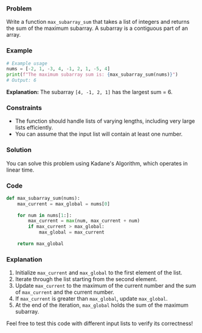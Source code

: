 ### Problem

Write a function `max_subarray_sum` that takes a list of integers and returns the sum of the maximum subarray. A subarray is a contiguous part of an array. 

### Example
```python
# Example usage
nums = [-2, 1, -3, 4, -1, 2, 1, -5, 4]
print(f"The maximum subarray sum is: {max_subarray_sum(nums)}")
# Output: 6
```
**Explanation:** The subarray `[4, -1, 2, 1]` has the largest sum = 6.

### Constraints
- The function should handle lists of varying lengths, including very large lists efficiently.
- You can assume that the input list will contain at least one number.

### Solution
You can solve this problem using Kadane's Algorithm, which operates in linear time.

### Code
```python
def max_subarray_sum(nums):
    max_current = max_global = nums[0]
    
    for num in nums[1:]:
        max_current = max(num, max_current + num)
        if max_current > max_global:
            max_global = max_current
            
    return max_global
```

### Explanation
1. Initialize `max_current` and `max_global` to the first element of the list.
2. Iterate through the list starting from the second element.
3. Update `max_current` to the maximum of the current number and the sum of `max_current` and the current number.
4. If `max_current` is greater than `max_global`, update `max_global`.
5. At the end of the iteration, `max_global` holds the sum of the maximum subarray.

Feel free to test this code with different input lists to verify its correctness!